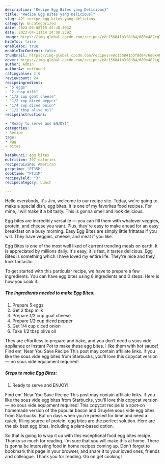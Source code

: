 ```yaml
---
description: "Recipe Egg Bites yang Delicious}"
title: "Recipe Egg Bites yang Delicious}"
slug: 421-recipe-egg-bites-yang-delicious
category: Uncategorized
date: 2023-06-08T15:45:48.403Z
date: 2023-04-11T14:34:08.239Z
image: https://img-global.cpcdn.com/recipes/e8c156841b3f8d84/680x482cq70/egg-bites-recipe-main-photo.jpg
hideToc: false
enableToc: true
enableTocContent: false
thumbnail: https://img-global.cpcdn.com/recipes/e8c156841b3f8d84/680x482cq70/egg-bites-recipe-main-photo.jpg
cover: https://img-global.cpcdn.com/recipes/e8c156841b3f8d84/680x482cq70/egg-bites-recipe-main-photo.jpg
author: Admin
authorAv: notfound
ratingvalue: 3.6
reviewcount: 24
recipeingredient:
- "5 eggs"
- "2 tbsp milk"
- "1/2 cup goat cheese"
- "1/2 cup diced pepper"
- "1/4 cup diced onion"
- "1/2 tbsp olive oil"
recipeinstructions:

- "Ready to serve and ENJOY!"
categories:
- Recipe
tags:
- egg
- bites

katakunci: egg bites 
nutrition: 297 calories
recipecuisine: American
preptime: "PT35M"
cooktime: "PT31M"
recipeyield: "3"
recipecategory: Lunch

---
```



Hello everybody, it's Jim, welcome to our recipe site. Today, we're going to make a special dish, egg bites. It is one of my favorites food recipes. For mine, I will make it a bit tasty. This is gonna smell and look delicious.

Egg bites are incredibly versatile — you can fill them with whatever veggies, protein, and cheese you want. Plus, they&#39;re easy to make ahead for an easy breakfast on a busy morning. Easy Egg Bites are simply little frittatas if you will. They have veggies, cheese, and meat if you like.

Egg Bites is one of the most well liked of current trending meals on earth. It is appreciated by millions daily. It's easy, it is fast, it tastes delicious. Egg Bites is something which I have loved my entire life. They're nice and they look fantastic.


To get started with this particular recipe, we have to prepare a few ingredients. You can have egg bites using 6 ingredients and 0 steps. Here is how you cook it.

<!--inarticleads1-->

##### The ingredients needed to make Egg Bites:

1. Prepare 5 eggs
1. Get 2 tbsp milk
1. Prepare 1/2 cup goat cheese
1. Prepare 1/2 cup diced pepper
1. Get 1/4 cup diced onion
1. Take 1/2 tbsp olive oil


They are effortless to prepare and bake, and you don&#39;t need a sous vide appliance or Instant Pot to make these egg bites. I like them with hot sauce! Find em&#39; Near You Save Recipe This post may contain affiliate links. If you like the sous vide egg bites from Starbucks, you&#39;ll love this copycat version — no sous vide equipment required! 

<!--inarticleads2-->

##### Steps to make Egg Bites:


1. Ready to serve and ENJOY!

Find em&#39; Near You Save Recipe This post may contain affiliate links. If you like the sous vide egg bites from Starbucks, you&#39;ll love this copycat version — no sous vide equipment required! This copycat recipe is a spot-on homemade version of the popular bacon and Gruyère sous vide egg bites from Starbucks. But on days when you&#39;re pressed for time and need a quick, filling source of protein, egg bites are the perfect solution. Here are the six best egg bites, including a plant-based option. 

So that is going to wrap it up with this exceptional food egg bites recipe. Thanks so much for reading. I'm sure that you will make this at home. There is gonna be interesting food in home recipes coming up. Don't forget to bookmark this page in your browser, and share it to your loved ones, friends and colleague. Thank you for reading. Go on get cooking!
